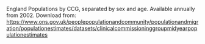 England Populations by CCG, separated by sex and age. Available annually from 2002.
Download from:
https://www.ons.gov.uk/peoplepopulationandcommunity/populationandmigration/populationestimates/datasets/clinicalcommissioninggroupmidyearpopulationestimates

